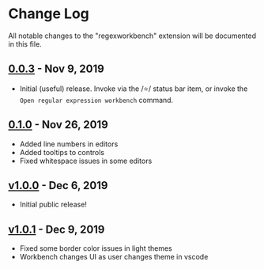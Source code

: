 # Change Log

All notable changes to the "regexworkbench" extension will be documented in this file.

## [0.0.3](https://github.com/stephen-riley/regexworkbench/releases/tag/0.0.3) - Nov 9, 2019

- Initial (useful) release.  Invoke via the /:star:/ status bar item, or invoke the `Open regular expression workbench` command.

## [0.1.0](https://github.com/stephen-riley/regexworkbench/releases/tag/0.1.0) - Nov 26, 2019

- Added line numbers in editors
- Added tooltips to controls
- Fixed whitespace issues in some editors

## [v1.0.0](https://github.com/stephen-riley/regexworkbench/releases/tag/v1.0.0) - Dec 6, 2019

- Initial public release!

## [v1.0.1](https://github.com/stephen-riley/regexworkbench/releases/tag/v1.0.1) - Dec 9, 2019

- Fixed some border color issues in light themes
- Workbench changes UI as user changes theme in vscode
